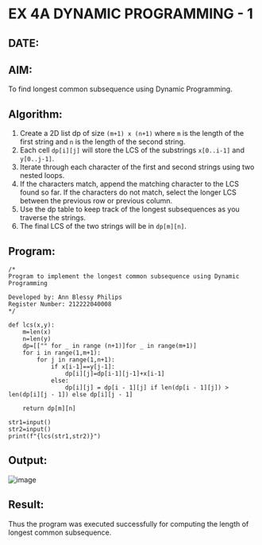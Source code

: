 # EX 4A DYNAMIC PROGRAMMING - 1
## DATE:

## AIM:
To find longest common subsequence using Dynamic Programming.


## Algorithm:

1. Create a 2D list dp of size `(m+1) x (n+1)` where `m` is the length of the first string and `n` is the length of the second string.
2. Each cell `dp[i][j]` will store the LCS of the substrings `x[0..i-1]` and `y[0..j-1]`.
3. Iterate through each character of the first and second strings using two nested loops.
4. If the characters match, append the matching character to the LCS found so far. If the characters do not match, select the longer LCS between the previous row or previous column.
5. Use the dp table to keep track of the longest subsequences as you traverse the strings.
6. The final LCS of the two strings will be in `dp[m][n]`.

## Program:
```
/*
Program to implement the longest common subsequence using Dynamic Programming

Developed by: Ann Blessy Philips
Register Number: 212222040008
*/

def lcs(x,y):
    m=len(x)
    n=len(y)
    dp=[["" for _ in range (n+1)]for _ in range(m+1)]
    for i in range(1,m+1):
        for j in range(1,n+1):
            if x[i-1]==y[j-1]:
                dp[i][j]=dp[i-1][j-1]+x[i-1]
            else: 
                dp[i][j] = dp[i - 1][j] if len(dp[i - 1][j]) > len(dp[i][j - 1]) else dp[i][j - 1]
    
    return dp[m][n]

str1=input()
str2=input()
print(f"{lcs(str1,str2)}")

```

## Output:

![image](https://github.com/user-attachments/assets/b9da6014-1be1-4899-96bc-e285e0f94383)

## Result:
Thus the program was executed successfully for computing the length of longest common subsequence.
